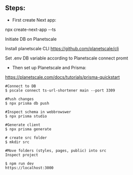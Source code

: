 ## Steps:

- First create Next app: 

npx create-next-app --ts

Initiate DB on Planetscale

Install planetscale CLI https://github.com/planetscale/cli

Set .env DB variable according to Planetscale connect promt

- Then set up Planetscale and Prisma:

https://planetscale.com/docs/tutorials/prisma-quickstart  

```
#Connect to DB 
$ pscale connect ts-url-shortener main --port 3309

#Push changes
$ npx prisma db push

#Inspect schema in webbrowswer
$ npx prisma studio

#Generate client
$ npx prisma generate

# create src folder
$ mkdir src

#Move folders (styles, pages, public) into src
Inspect project

$ npm run dev 
https://localhost:3000
```

